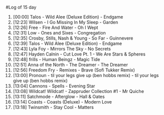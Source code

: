 #Log of 15 day

1. [00:00] Talos - Wild Alee (Deluxe Edition) - Endgame
1. [12:23] Wilsen - I Go Missing In My Sleep - Garden
1. [12:26] Free - Fire And Water - Oh I Wept
1. [12:31] Low - Ones and Sixes - Congregation
1. [12:35] Crosby, Stills, Nash & Young - So Far - Guinnevere
1. [12:39] Talos - Wild Alee (Deluxe Edition) - Endgame
1. [12:43] Lyla Foy - Mirrors The Sky - No Secrets
1. [12:47] Hayden Calnin - Cut Love Pt. 1 - We Are Stars & Spheres
1. [12:48] frills - Human Beingz - Magic Tide
1. [12:51] Anna of the North - The Dreamer - The Dreamer
1. [12:56] Freedom Fry - Remixes - Brave (Sofi Tukker Remix)
1. [13:00] Pronoun - til your legs give up (ben hobbs remix) - til your legs give up (ben hobbs remix)
1. [13:04] Cannons - Spells - Evening Star
1. [13:08] Wildcat! Wildcat! - Zappruder Collection #1 - Mr Quiche
1. [13:11] Satchmode - Afterglow - Hall & Oates
1. [13:14] Coasts - Coasts (Deluxe) - Modern Love
1. [13:18] Twinsmith - Stay Cool - Matters
